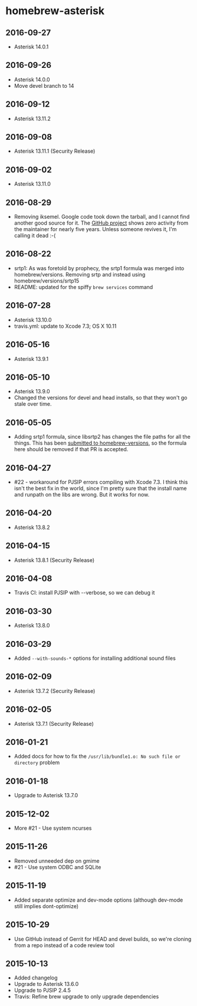 # homebrew-asterisk

## 2016-09-27

 * Asterisk 14.0.1

## 2016-09-26

 * Asterisk 14.0.0
 * Move devel branch to 14

## 2016-09-12

 * Asterisk 13.11.2

## 2016-09-08

 * Asterisk 13.11.1 (Security Release)

## 2016-09-02

 * Asterisk 13.11.0

## 2016-08-29

 * Removing iksemel. Google code took down the tarball, and I cannot find
   another good source for it. The [GitHub project][iksemel] shows zero activity
   from the maintainer for nearly five years. Unless someone revives it, I'm
   calling it dead :-(

 [iksemel]: https://github.com/meduketto/iksemel

## 2016-08-22

 * srtp1: As was foretold by prophecy, the srtp1 formula was merged into
   homebrew/versions. Removing srtp and instead using homebrew/versions/srtp15
 * README: updated for the spiffy `brew services` command

## 2016-07-28

 * Asterisk 13.10.0
 * travis.yml: update to Xcode 7.3; OS X 10.11

## 2016-05-16

 * Asterisk 13.9.1

## 2016-05-10

 * Asterisk 13.9.0
 * Changed the versions for devel and head installs, so that they won't
   go stale over time.

## 2016-05-05

 * Adding srtp1 formula, since libsrtp2 has changes the file paths for all
   the things. This has been [submitted to homebrew-versions][hv-srtp1], so
   the formula here should be removed if that PR is accepted.

   [hv-srtp1]: https://github.com/Homebrew/homebrew-versions/pull/1244

## 2016-04-27

 * #22 - workaround for PJSIP errors compiling with Xcode 7.3. I think this
   isn't the best fix in the world, since I'm pretty sure that the install name
   and runpath on the libs are wrong. But it works for now.

## 2016-04-20

 * Asterisk 13.8.2

## 2016-04-15

 * Asterisk 13.8.1 (Security Release)

## 2016-04-08

 * Travis CI: install PJSIP with --verbose, so we can debug it

## 2016-03-30

 * Asterisk 13.8.0

## 2016-03-29

 * Added `--with-sounds-*` options for installing additional sound files

## 2016-02-09

 * Asterisk 13.7.2 (Security Release)

## 2016-02-05

 * Asterisk 13.7.1 (Security Release)

## 2016-01-21

 * Added docs for how to fix the `/usr/lib/bundle1.o: No such file or directory`
   problem

## 2016-01-18

 * Upgrade to Asterisk 13.7.0

## 2015-12-02

 * More #21 - Use system ncurses

## 2015-11-26

 * Removed unneeded dep on gmime
 * #21 - Use system ODBC and SQLite

## 2015-11-19

 * Added separate optimize and dev-mode options (although dev-mode still implies
   dont-optimize)

## 2015-10-29

 * Use GitHub instead of Gerrit for HEAD and devel builds, so we're cloning
   from a repo instead of a code review tool

## 2015-10-13

 * Added changelog
 * Upgrade to Asterisk 13.6.0
 * Upgrade to PJSIP 2.4.5
 * Travis: Refine brew upgrade to only upgrade dependencies
